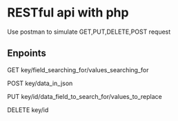 # RESTful api with php

Use postman to simulate GET,PUT,DELETE,POST request

## Enpoints
GET
key/field_searching_for/values_searching_for

POST
key/data_in_json

PUT
key/id/data_field_to_search_for/values_to_replace

DELETE
key/id
